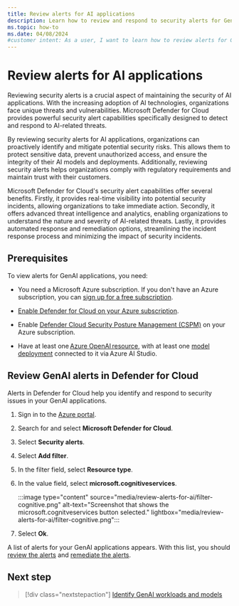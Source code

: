 ```yaml
---
title: Review alerts for AI applications
description: Learn how to review and respond to security alerts for GenAI applications in Microsoft Defender for Cloud.
ms.topic: how-to
ms.date: 04/08/2024
#customer intent: As a user, I want to learn how to review alerts for GenAI applications in Microsoft Defender for Cloud so that I can improve the security of my GenAI applications.
---
```


# Review alerts for AI applications

Reviewing security alerts is a crucial aspect of maintaining the security of AI applications. With the increasing adoption of AI technologies, organizations face unique threats and vulnerabilities. Microsoft Defender for Cloud provides powerful security alert capabilities specifically designed to detect and respond to AI-related threats.

By reviewing security alerts for AI applications, organizations can proactively identify and mitigate potential security risks. This allows them to protect sensitive data, prevent unauthorized access, and ensure the integrity of their AI models and deployments. Additionally, reviewing security alerts helps organizations comply with regulatory requirements and maintain trust with their customers.

Microsoft Defender for Cloud's security alert capabilities offer several benefits. Firstly, it provides real-time visibility into potential security incidents, allowing organizations to take immediate action. Secondly, it offers advanced threat intelligence and analytics, enabling organizations to understand the nature and severity of AI-related threats. Lastly, it provides automated response and remediation options, streamlining the incident response process and minimizing the impact of security incidents.

## Prerequisites

To view alerts for GenAI applications, you need:

- You need a Microsoft Azure subscription. If you don't have an Azure subscription, you can [sign up for a free subscription](https://azure.microsoft.com/pricing/free-trial/).

- [Enable Defender for Cloud on your Azure subscription](connect-azure-subscription.md).

- Enable [Defender Cloud Security Posture Management (CSPM)](tutorial-enable-cspm-plan.md) on your Azure subscription.

- Have at least one [Azure OpenAI resource](../ai-studio/how-to/create-azure-ai-resource.md), with at least one [model deployment](../ai-studio/how-to/deploy-models-openai.md) connected to it via Azure AI Studio.

## Review GenAI alerts in Defender for Cloud

Alerts in Defender for Cloud help you identify and respond to security issues in your GenAI applications.

1. Sign in to the [Azure portal](https://portal.azure.com/).

1. Search for and select **Microsoft Defender for Cloud**.

1. Select **Security alerts**.

1. Select **Add filter**.

1. In the filter field, select **Resource type**.

1. In the value field, select **microsoft.cognitiveservices**.

    :::image type="content" source="media/review-alerts-for-ai/filter-cognitive.png" alt-text="Screenshot that shows the microsoft.cognitveservices button selected." lightbox="media/review-alerts-for-ai/filter-cognitive.png":::

1. Select **Ok**.

A list of alerts for your GenAI applications appears. With this list, you should [review the alerts](managing-and-responding-alerts.md#investigate-a-security-alert) and [remediate the alerts](managing-and-responding-alerts.md#respond-to-a-security-alert).

## Next step

> [!div class="nextstepaction"]
> [Identify GenAI workloads and models](identify-ai-workload-model.md)

